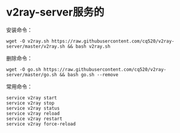 # v2ray-server服务的


安装命令：

<pre><code class="language-bash">wget -O v2ray.sh https://raw.githubusercontent.com/cq520/v2ray-server/master/v2ray.sh && bash v2ray.sh</code></pre>

删除命令：

<pre><code class="language-bash">wget -O go.sh https://raw.githubusercontent.com/cq520/v2ray-server/master/go.sh && bash go.sh --remove</code></pre>

常用命令：

<pre><code class="language-bash">service v2ray start
service v2ray stop
service v2ray status
service v2ray reload
service v2ray restart
service v2ray force-reload
</code></pre>